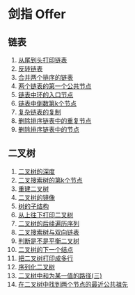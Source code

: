 <!--
 * @Author: wangqi01 13693607080@163.com
 * @Date: 2024-08-30 13:53:05
 * @LastEditors: wangqi01 13693607080@163.com
 * @LastEditTime: 2025-06-20 16:32:03
 * @FilePath: \FE_Algorithm\README.md
 * @Description: 这是默认设置,请设置`customMade`, 打开koroFileHeader查看配置 进行设置: https://github.com/OBKoro1/koro1FileHeader/wiki/%E9%85%8D%E7%BD%AE
-->
# 剑指 Offer

## 链表
1. [从尾到头打印链表](剑指offer/链表/1.%20PrintListFromTailToHead.js)
2. [反转链表](剑指offer/链表/2.%20ReverseList.js)
3. [合并两个排序的链表](剑指offer/链表/3.%20MergeSortedList.js)
4. [两个链表的第一个公共节点](剑指offer/链表/4.%20FindFirstCommonNode.js)
5. [链表中环的入口节点](剑指offer/链表/5.%20EntryNodeOfLoop.js)
6. [链表中倒数第k个节点](剑指offer/链表/6.%20FindKthToTail.js)
7. [复杂链表的复制](剑指offer/链表/7.%20RandomListNode.js)
8. [删除排序链表中的重复节点](剑指offer/链表/8.%20deleteDuplication.js)
9. [删除排序链表中的节点](剑指offer/链表/9.%20deleteNode.js)

## 二叉树
1. [二叉树的深度](剑指offer/二叉树/1.%20TreeDepth.js)
2. [二叉搜索树的第k个节点](剑指offer/二叉树/2.%20KthNode.js)
3. [重建二叉树](剑指offer/二叉树/3.%20reConstructBinaryTree.js)
4. [二叉树的镜像](剑指offer/二叉树/4.%20Mirror.js)
5. [树的子结构](剑指offer/二叉树/5.%20HasSubTree.js)
6. [从上往下打印二叉树](剑指offer/二叉树/6.%20PrintFromTopToBottoms.js)
7. [二叉树的后续遍历序列](剑指offer/二叉树/7.%20VerifySquenceOfBST.js)
8. [二叉搜索树与双向链表](剑指offer/二叉树/8.%20Convert.js)
9. [判断是不是平衡二叉树](剑指offer/二叉树/9.%20IsBalanced_Solution.js)
10. [二叉树的下一个结点](剑指offer/二叉树/10.%20GetNext.js)
11. [把二叉树打印成多行](剑指offer/二叉树/11.%20Print.js)
12. [序列化二叉树](剑指offer/二叉树/12.%20Serialize.js)
13. [二叉树中和为某一值的路径(三)](剑指offer/二叉树/13.%20FindPath.js)
14. [在二叉树中找到两个节点的最近公共祖先](剑指offer/二叉树/14.%20lowestCommonAncestor.js)